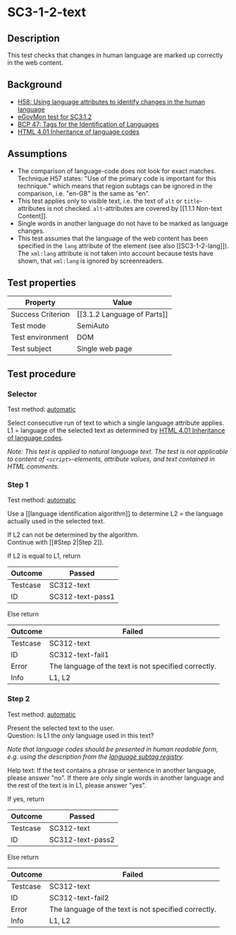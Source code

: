 # SC3-1-2-text

## Description
This test checks that changes in human language are marked up correctly in the web content.


## Background
- [H58: Using language attributes to identify changes in the human language](http://www.w3.org/TR/2014/NOTE-WCAG20-TECHS-20140408/H58)
- [eGovMon test for SC3.1.2](http://wiki.egovmon.no/wiki/SC3.1.2#Element_self::text.28.29)
- [BCP 47: Tags for the Identification of Languages](http://www.rfc-editor.org/rfc/bcp/bcp47.txt)
- [HTML 4.01 Inheritance of language codes](http://www.w3.org/TR/1999/REC-html401-19991224/struct/dirlang.html#h-8.1.2)


## Assumptions
- The comparison of language-code does not look for exact matches. Technique H57 states: "Use of the primary code is important for this technique." which means that region subtags can be ignored in the comparison, i.e. "en-GB" is the same as "en".
- This test applies only to visible text, i.e. the text of `alt` or `title`-attributes is not checked. `alt`-attributes are covered by [[1.1.1 Non-text Content]].
- Single words in another language do not have to be marked as language changes.
- This test assumes that the language of the web content has been specified in the `lang` attribute of the element (see also [[SC3-1-2-lang]]). The `xml:lang` attribute is not taken into account because tests have shown, that `xml:lang` is ignored by screenreaders.


## Test properties
| Property          | Value
|-------------------|----
| Success Criterion | [[3.1.2 Language of Parts]]
| Test mode         | SemiAuto
| Test environment  | DOM
| Test subject      | Single web page


## Test procedure

### Selector
Test method: [automatic][earl:automatic]

Select consecutive run of text to which a single language attribute applies.<br/>
L1 = language of the selected text as determined by [HTML 4.01 Inheritance of language codes](http://www.w3.org/TR/1999/REC-html401-19991224/struct/dirlang.html#h-8.1.2).

*Note: This test is applied to natural language text. The test is not applicable to content of `<script>`-elements, attribute values, and text contained in HTML comments.*

### Step 1
Test method: [automatic][earl:automatic]

Use a [[language identification algorithm]] to determine L2 = the language actually used in the selected text.

If L2 can not be determined by the algorithm.<br/>
Continue with [[#Step 2|Step 2]].

If L2 is equal to L1, return

| Outcome  | Passed
|----------|-----
| Testcase | SC312-text
| ID       | SC312-text-pass1

Else return

| Outcome  | Failed
|----------|-----
| Testcase | SC312-text
| ID       | SC312-text-fail1
| Error    | The language of the text is not specified correctly.
| Info     | L1, L2

### Step 2
Test method: [automatic][earl:manual]

Present the selected text to the user.<br/>
Question: Is L1 the *only* language used in this text?

*Note that language codes should be presented in human readable form, e.g. using the description from the [language subtag registry](http://www.iana.org/assignments/language-subtag-registry/language-subtag-registry).*

Help text: If the text contains a phrase or sentence in another language, please answer "no". If there are only single words in another language and the rest of the text is in L1, please answer "yes".

If yes, return

| Outcome  | Passed
|----------|-----
| Testcase | SC312-text
| ID       | SC312-text-pass2

Else return

| Outcome  | Failed
|----------|-----
| Testcase | SC312-text
| ID       | SC312-text-fail2
| Error    | The language of the text is not specified correctly.
| Info     | L1, L2



[earl:automatic]: ../earl/automatic.md
[earl:semiauto]: ../earl/semiauto.md
[earl:manual]: ../earl/manual.md
